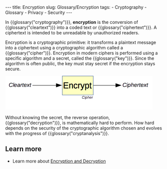 --- title: Encryption slug: Glossary/Encryption tags: - Cryptography - Glossary - Privacy - Security ---

In {{glossary("cryptography")}}, **encryption** is the conversion of {{glossary("cleartext")}} into a coded text or {{glossary("ciphertext")}}. A ciphertext is intended to be unreadable by unauthorized readers.

Encryption is a cryptographic primitive: it transforms a plaintext message into a ciphertext using a cryptographic algorithm called a {{glossary("cipher")}}. Encryption in modern ciphers is performed using a specific algorithm and a secret, called the {{glossary("key")}}. Since the algorithm is often public, the key must stay secret if the encryption stays secure.

![How encryption works.](encryption.png)

Without knowing the secret, the reverse operation, {{glossary("decryption")}}, is mathematically hard to perform. How hard depends on the security of the cryptographic algorithm chosen and evolves with the progress of {{glossary("cryptanalysis")}}.

Learn more
----------

-   Learn more about [Encryption and Decryption](/en-US/docs/Encryption_and_Decryption)

